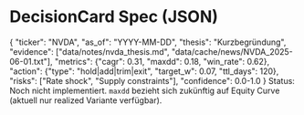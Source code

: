 # DecisionCard Spec (JSON)

{
  "ticker": "NVDA",
  "as_of": "YYYY-MM-DD",
  "thesis": "Kurzbegründung",
  "evidence": ["data/notes/nvda_thesis.md", "data/cache/news/NVDA_2025-06-01.txt"],
  "metrics": {"cagr": 0.31, "maxdd": 0.18, "win_rate": 0.62},
  "action": {"type": "hold|add|trim|exit", "target_w": 0.07, "ttl_days": 120},
  "risks": ["Rate shock", "Supply constraints"],
  "confidence": 0.0-1.0
}
  Status: Noch nicht implementiert. `maxdd` bezieht sich zukünftig auf Equity Curve (aktuell nur realized Variante verfügbar).
